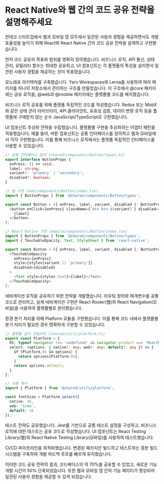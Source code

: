 # React Native와 웹 간의 코드 공유 전략을 설명해주세요

핀테크 스타트업에서 웹과 모바일 앱 모두에서 일관된 사용자 경험을 제공하면서도 개발 효율성을 높이기 위해 React와 React Native 간의 코드 공유 전략을 설계하고 구현했습니다.

먼저 코드 공유의 목표와 범위를 명확히 정의했습니다. 비즈니스 로직, API 통신, 상태 관리, 유틸리티 함수는 최대한 공유하고, UI 컴포넌트는 각 플랫폼의 특성을 살리면서 일관된 사용자 경험을 제공하는 것이 목표였습니다.

모노레포 아키텍처를 구축했습니다. Yarn Workspaces와 Lerna를 사용하여 여러 패키지를 하나의 저장소에서 관리하는 구조를 만들었습니다. 이 구조에서 @core 패키지에는 공유 로직을, @web과 @mobile 패키지에는 플랫폼별 코드를 배치했습니다.

비즈니스 로직 공유를 위해 플랫폼 독립적인 코드를 작성했습니다. Redux 또는 MobX와 같은 상태 관리 라이브러리, API 클라이언트, 유효성 검증, 데이터 변환 로직 등을 플랫폼에 구애받지 않는 순수 JavaScript/TypeScript로 구현했습니다.

UI 컴포넌트 추상화 전략을 수립했습니다. 플랫폼별 구현을 추상화하는 어댑터 패턴을 적용했습니다. 예를 들어, 버튼 컴포넌트는 공통 인터페이스를 정의하고 웹과 모바일에서 각각 구현했습니다. 이를 통해 비즈니스 로직에서는 플랫폼 독립적인 인터페이스를 사용할 수 있었습니다.

```typescript
// 공통 인터페이스 정의 (shared/components/Button/types.ts)
export interface ButtonProps {
  onPress: () => void;
  label: string;
  variant?: 'primary' | 'secondary';
  disabled?: boolean;
}

// 웹 구현 (web/components/Button/index.tsx)
import { ButtonProps } from '@shared/components/Button/types';

export const Button = ({ onPress, label, variant, disabled }: ButtonProps) => (
  <button onClick={onPress} className={`btn btn-${variant}`} disabled={disabled}>
    {label}
  </button>
);

// React Native 구현 (mobile/components/Button/index.tsx)
import { ButtonProps } from '@shared/components/Button/types';
import { TouchableOpacity, Text, StyleSheet } from 'react-native';

export const Button = ({ onPress, label, variant, disabled }: ButtonProps) => (
  <TouchableOpacity
    onPress={onPress}
    style={styles[variant || 'primary']}
    disabled={disabled}
  >
    <Text style={styles.text}>{label}</Text>
  </TouchableOpacity>
);
```

네비게이션 로직을 공유하기 위한 전략을 개발했습니다. 라우팅 정의와 매개변수를 공통 코드로 관리하고, 실제 네비게이션 구현은 React Router(웹)와 React Navigation(모바일)을 사용하여 플랫폼별로 분리했습니다.

환경 분기 처리를 위해 Platform 모듈을 구현했습니다. 이를 통해 코드 내에서 플랫폼별 분기 처리가 필요한 경우 명확하게 구분할 수 있었습니다.

```typescript
// 플랫폼 감지 유틸리티 (shared/utils/platform.ts)
export const Platform = {
  OS: typeof navigator !== 'undefined' && navigator.product === 'ReactNative' ? 'native' : 'web',
  select: (options: { native?: any; web?: any; default?: any }) => {
    if (Platform.OS in options) {
      return options[Platform.OS];
    }
    return options.default;
  }
};

// 사용 예시
import { Platform } from '@shared/utils/platform';

const fontSize = Platform.select({
  native: 16,
  web: '1rem',
  default: 16
});
```

테스트 전략도 공유했습니다. Jest를 기반으로 공통 테스트 설정을 구성하고, 비즈니스 로직에 대한 테스트는 공유 코드로 작성했습니다. UI 컴포넌트는 React Testing Library(웹)와 React Native Testing Library(모바일)를 사용하여 테스트했습니다.

CI/CD 파이프라인을 최적화했습니다. 변경된 패키지만 빌드하고 테스트하는 증분 빌드 시스템을 구축하여 개발 피드백 루프를 빠르게 유지했습니다.

이러한 코드 공유 전략의 결과, 코드베이스의 약 70%를 공유할 수 있었고, 새로운 기능 개발 시간이 50% 단축되었습니다. 또한 웹과 모바일 앱 간의 기능 패리티가 향상되어 일관된 사용자 경험을 제공할 수 있게 되었습니다.